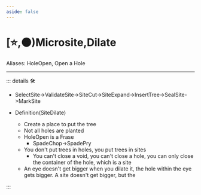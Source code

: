 ```yaml
---
aside: false
---
```

# [⭐,🟠)<labor>Microsite</labor>,<motor>Dilate</motor>

Aliases: HoleOpen, Open a Hole

---

<!-- =================================================== -->
<!-- =================================================== -->
<!-- =================================================== -->
<!-- =================================================== -->
<!-- =================================================== -->
::: details 🛠

- SelectSite->ValidateSite->SiteCut->SiteExpand->InsertTree->SealSite->MarkSite

- Definition(SiteDilate)
    - Create a place to put the tree
    - Not all holes are planted
    - HoleOpen is a Frase
        - SpadeChop->SpadePry
    - You don't put trees in holes, you put trees in sites
        - You can't close a void, you can't close a hole, you can only close the container of the hole, which is a site
    - An eye doesn't get bigger when you dilate it, the hole within the eye gets bigger. A site doesn't get bigger, but the

:::
